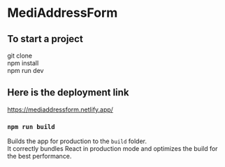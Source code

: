 # MediAddressForm

## To start a project

git clone \
npm install \
npm run dev

## Here is the deployment link
https://mediaddressform.netlify.app/  

### `npm run build`

Builds the app for production to the `build` folder.\
It correctly bundles React in production mode and optimizes the build for the best performance.
